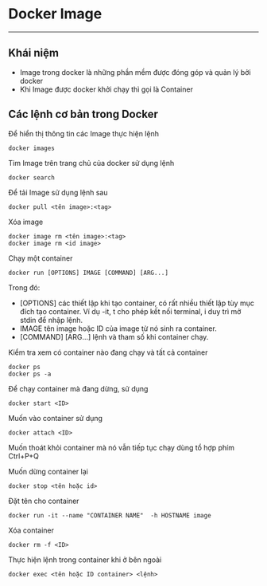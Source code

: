 # Docker Image
***
## Khái niệm
- Image trong docker là những phần mềm được đóng góp và quản lý bởi docker
- Khi Image được docker khởi chạy thì gọi là Container
## Các lệnh cơ bản trong Docker
Để hiển thị thông tin các Image thực hiện lệnh 
```
docker images
```
Tim Image trên trang chủ của docker sử dụng lệnh
```
docker search
```
Để tải Image sử dụng lệnh sau
```
docker pull <tên image>:<tag>
```
Xóa image
```
docker image rm <tên image>:<tag>
docker image rm <id image>
```
Chạy một container
```
docker run [OPTIONS] IMAGE [COMMAND] [ARG...]
```
Trong đó:
- [OPTIONS] các thiết lập khi tạo container, có rất nhiều thiết lập tùy mục đích tạo container. Ví dụ -it, t cho phép kết nối terminal, i duy trì mở stdin để nhập lệnh.
- IMAGE tên image hoặc ID của image từ nó sinh ra container.
- [COMMAND] [ARG...] lệnh và tham số khi container chạy.

Kiểm tra xem có container nào đang chạy và tất cả container
```
docker ps
docker ps -a
```
Để chạy container mà đang dừng, sử dụng
```
docker start <ID>
```
Muốn vào container sử dụng
```
docker attach <ID>
```
Muốn thoát khỏi container mà nó vẫn tiếp tục chạy dùng tổ hợp phím Ctrl+P+Q

Muốn dừng container lại
```
docker stop <tên hoặc id>
```
Đặt tên cho container
```
docker run -it --name "CONTAINER NAME"  -h HOSTNAME image
```
Xóa container
```
docker rm -f <ID>
```
Thực hiện lệnh trong container khi ở bên ngoài
```
docker exec <tên hoặc ID container> <lệnh>
```
